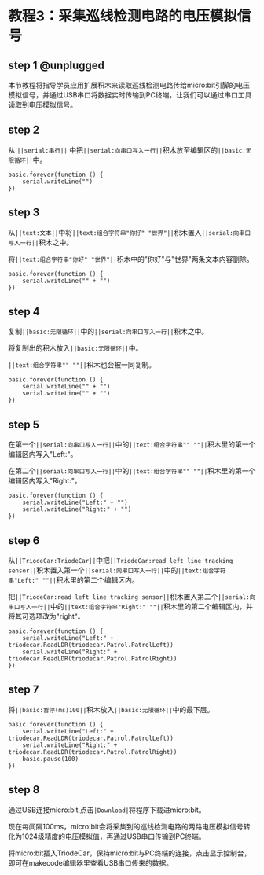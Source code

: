 # 教程3：采集巡线检测电路的电压模拟信号

## step 1 @unplugged

本节教程将指导学员应用扩展积木来读取巡线检测电路传给micro:bit引脚的电压模拟信号，并通过USB串口将数据实时传输到PC终端，让我们可以通过串口工具读取到电压模拟信号。

## step 2

从 ``||serial:串行||`` 中把``||serial:向串口写入一行||``积木放至编辑区的``||basic:无限循环||``中。

```blocks
basic.forever(function () {
    serial.writeLine("")
})
```

## step 3

从``||text:文本||``中将``||text:组合字符串"你好" "世界"||``积木置入``||serial:向串口写入一行||``积木之中。

将``||text:组合字符串"你好" "世界"||``积木中的"你好"与"世界"两条文本内容删除。

```blocks
basic.forever(function () {
    serial.writeLine("" + "")
})
```

## step 4

复制``||basic:无限循环||``中的``||serial:向串口写入一行||``积木之中。

将复制出的积木放入``||basic:无限循环||``中。

``||text:组合字符串"" ""||``积木也会被一同复制。

```blocks
basic.forever(function () {
    serial.writeLine("" + "")
    serial.writeLine("" + "")
})
```
## step 5

在第一个``||serial:向串口写入一行||``中的``||text:组合字符串"" ""||``积木里的第一个编辑区内写入"Left:"。

在第二个``||serial:向串口写入一行||``中的``||text:组合字符串"" ""||``积木里的第一个编辑区内写入"Right:"。

```blocks
basic.forever(function () {
    serial.writeLine("Left:" + "")
    serial.writeLine("Right:" + "")
})
```

## step 6

从``||TriodeCar:TriodeCar||``中把``||TriodeCar:read left line tracking sensor||``积木置入第一个``||serial:向串口写入一行||``中的``||text:组合字符串"Left:" ""||``积木里的第二个编辑区内。

把``||TriodeCar:read left line tracking sensor||``积木置入第二个``||serial:向串口写入一行||``中的``||text:组合字符串"Right:" ""||``积木里的第二个编辑区内，并将其可选项改为"right"。

```blocks
basic.forever(function () {
    serial.writeLine("Left:" + triodecar.ReadLDR(triodecar.Patrol.PatrolLeft))
    serial.writeLine("Right:" + triodecar.ReadLDR(triodecar.Patrol.PatrolRight))
})
```

## step 7

将``||basic:暂停(ms)100||``积木放入``||basic:无限循环||``中的最下层。

```blocks
basic.forever(function () {
    serial.writeLine("Left:" + triodecar.ReadLDR(triodecar.Patrol.PatrolLeft))
    serial.writeLine("Right:" + triodecar.ReadLDR(triodecar.Patrol.PatrolRight))
    basic.pause(100)
})
```

## step 8

通过USB连接micro:bit,点击``|Download|``将程序下载进micro:bit。

现在每间隔100ms，micro:bit会将采集到的巡线检测电路的两路电压模拟信号转化为1024级精度的电压模拟值，再通过USB串口传输到PC终端。

将micro:bit插入TriodeCar，保持micro:bit与PC终端的连接，点击显示控制台，即可在makecode编辑器里查看USB串口传来的数据。
